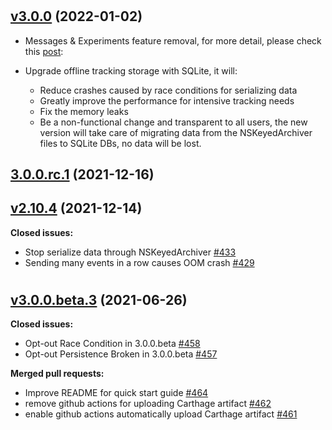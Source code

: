 #

## [v3.0.0](https://github.com/mixpanel/mixpanel-swift/tree/v3.0.0) (2022-01-02)
-  Messages & Experiments feature removal, for more detail, please check this [post](https://mixpanel.com/blog/why-were-sunsetting-messaging-and-experiments/#:~:text=A%20year%20from%20now%2C%20on,offering%20discounts%20for%20getting%20started):

- Upgrade offline tracking storage with SQLite, it will:
  - Reduce crashes caused by race conditions for serializing data
  - Greatly improve the performance for intensive tracking needs
  - Fix the memory leaks
  - Be a non-functional change and transparent to all users, the new version will take care of migrating data from the NSKeyedArchiver files to SQLite DBs, no data will be lost.


## [3.0.0.rc.1](https://github.com/mixpanel/mixpanel-swift/tree/3.0.0.rc.1) (2021-12-16)

## [v2.10.4](https://github.com/mixpanel/mixpanel-swift/tree/v2.10.4) (2021-12-14)

**Closed issues:**

- Stop serialize data through NSKeyedArchiver [\#433](https://github.com/mixpanel/mixpanel-swift/issues/433)
- Sending many events in a row causes OOM crash [\#429](https://github.com/mixpanel/mixpanel-swift/issues/429)

#

## [v3.0.0.beta.3](https://github.com/mixpanel/mixpanel-swift/tree/v3.0.0.beta.3) (2021-06-26)

**Closed issues:**

- Opt-out Race Condition in 3.0.0.beta [\#458](https://github.com/mixpanel/mixpanel-swift/issues/458)
- Opt-out Persistence Broken in 3.0.0.beta [\#457](https://github.com/mixpanel/mixpanel-swift/issues/457)

**Merged pull requests:**

- Improve README for quick start guide [\#464](https://github.com/mixpanel/mixpanel-swift/pull/464)
- remove github actions for uploading Carthage artifact [\#462](https://github.com/mixpanel/mixpanel-swift/pull/462)
- enable github actions automatically upload Carthage artifact [\#461](https://github.com/mixpanel/mixpanel-swift/pull/461)





